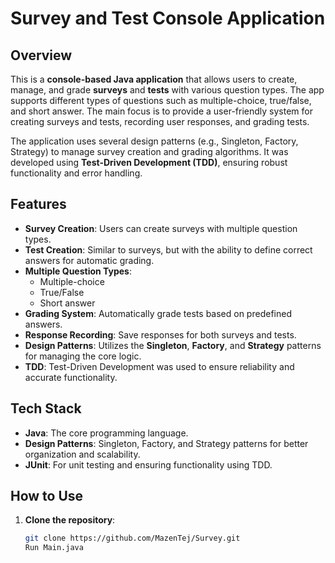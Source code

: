 # Survey and Test Console Application

## Overview
This is a **console-based Java application** that allows users to create, manage, and grade **surveys** and **tests** with various question types. The app supports different types of questions such as multiple-choice, true/false, and short answer. The main focus is to provide a user-friendly system for creating surveys and tests, recording user responses, and grading tests.

The application uses several design patterns (e.g., Singleton, Factory, Strategy) to manage survey creation and grading algorithms. It was developed using **Test-Driven Development (TDD)**, ensuring robust functionality and error handling.

## Features

- **Survey Creation**: Users can create surveys with multiple question types.
- **Test Creation**: Similar to surveys, but with the ability to define correct answers for automatic grading.
- **Multiple Question Types**:
  - Multiple-choice
  - True/False
  - Short answer
- **Grading System**: Automatically grade tests based on predefined answers.
- **Response Recording**: Save responses for both surveys and tests.
- **Design Patterns**: Utilizes the **Singleton**, **Factory**, and **Strategy** patterns for managing the core logic.
- **TDD**: Test-Driven Development was used to ensure reliability and accurate functionality.

## Tech Stack

- **Java**: The core programming language.
- **Design Patterns**: Singleton, Factory, and Strategy patterns for better organization and scalability.
- **JUnit**: For unit testing and ensuring functionality using TDD.

## How to Use

1. **Clone the repository**:
   ```bash
   git clone https://github.com/MazenTej/Survey.git
   Run Main.java
  

